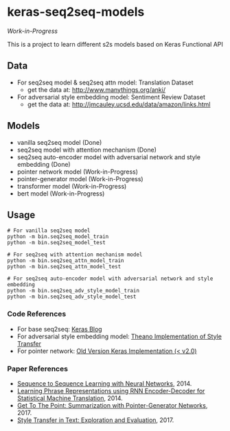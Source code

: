 # keras-seq2seq-models

*Work-in-Progress*

This is a project to learn different s2s models based on Keras Functional API

## Data
- For seq2seq model & seq2seq attn model: Translation Dataset 
    - get the data at: http://www.manythings.org/anki/
- For adversarial style embedding model: Sentiment Review Dataset
    - get the data at: http://jmcauley.ucsd.edu/data/amazon/links.html

## Models
- vanilla seq2seq model (Done)
- seq2seq model with attention mechanism (Done)
- seq2seq auto-encoder model with adversarial network and style embedding (Done)
- pointer network model (Work-in-Progress)
- pointer-generator model (Work-in-Progress)
- transformer model (Work-in-Progress)
- bert model (Work-in-Progress)

## Usage
~~~
# For vanilla seq2seq model
python -m bin.seq2seq_model_train
python -m bin.seq2seq_model_test

# For seq2seq with attention mechanism model
python -m bin.seq2seq_attn_model_train
python -m bin.seq2seq_attn_model_test

# For seq2seq auto-encoder model with adversarial network and style embedding
python -m bin.seq2seq_adv_style_model_train
python -m bin.seq2seq_adv_style_model_test
~~~

### Code References
- For base seq2seq: [Keras Blog](https://blog.keras.io/a-ten-minute-introduction-to-sequence-to-sequence-learning-in-keras.html)
- For adversarial style embedding model: [Theano Implementation of Style Transfer](https://github.com/fuzhenxin/text_style_transfer)
- For pointer network: [Old Version Keras Implementation (< v2.0)](https://github.com/keon/pointer-networks)

### Paper References
- [Sequence to Sequence Learning with Neural Networks](https://arxiv.org/abs/1409.3215), 2014.
- [Learning Phrase Representations using RNN Encoder-Decoder for Statistical Machine Translation](https://arxiv.org/abs/1406.1078), 2014.
- [Get To The Point: Summarization with Pointer-Generator Networks](https://arxiv.org/abs/1704.04368), 2017.
- [Style Transfer in Text: Exploration and Evaluation](https://arxiv.org/abs/1711.06861), 2017.